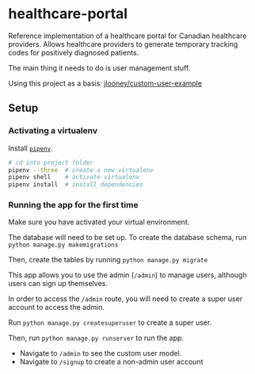 # healthcare-portal

Reference implementation of a healthcare portal for Canadian healthcare providers. Allows healthcare providers to generate temporary tracking codes for positively diagnosed patients.

The main thing it needs to do is user management stuff.

Using this project as a basis: [jlooney/custom-user-example](https://github.com/jlooney/custom-user-example)

## Setup

### Activating a virtualenv

Install [`pipenv`](https://pypi.org/project/pipenv/).

```sh
# cd into project folder
pipenv --three  # create a new virtualenv
pipenv shell    # activate virtualenv
pipenv install  # install dependencies
```

### Running the app for the first time

Make sure you have activated your virtual environment.

The database will need to be set up. To create the database schema, run
`python manage.py makemigrations`

Then, create the tables by running `python manage.py migrate`

This app allows you to use the admin (`/admin`) to manage users, although users can sign up themselves.

In order to access the `/admin` route, you will need to create a super user account to access the admin. 

Run `python manage.py createsuperuser` to create a super user.

Then, run `python manage.py runserver` to run the app.

- Navigate to `/admin` to see the custom user model. 
- Navigate to `/signup` to create a non-admin user account